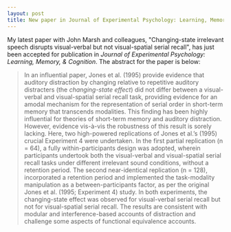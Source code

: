 ```yaml
---
layout: post
title: New paper in Journal of Experimental Psychology: Learning, Memory, and Cognition
---
```


My latest paper with John Marsh and colleagues, "Changing-state irrelevant speech disrupts visual-verbal but not visual-spatial serial recall", has just been accepted for publication in *Journal of Experimental Psychology: Learning, Memory, & Cognition*. The abstract for the paper is below:

>  In an influential paper, Jones et al. (1995) provide evidence that auditory distraction by changing relative to repetitive auditory distracters (the *changing-state effect*) did not differ between a visual-verbal and visual-spatial serial recall task, providing evidence for an amodal mechanism for the representation of serial order in short-term memory that transcends modalities. This finding has been highly influential for theories of short-term memory and auditory distraction. However, evidence vis-à-vis the robustness of this result is sorely lacking. Here, two high-powered replications of Jones et al.’s (1995) crucial Experiment 4 were undertaken. In the first partial replication (n = 64), a fully within-participants design was adopted, wherein participants undertook both the visual-verbal and visual-spatial serial recall tasks under different irrelevant sound conditions, without a retention period. The second near-identical replication (n = 128), incorporated a retention period and implemented the task-modality manipulation as a between-participants factor, as per the original Jones et al. (1995; Experiment 4) study. In both experiments, the changing-state effect was observed for visual-verbal serial recall but not for visual-spatial serial recall. The results are consistent with modular and interference-based accounts of distraction and challenge some aspects of functional equivalence accounts.
